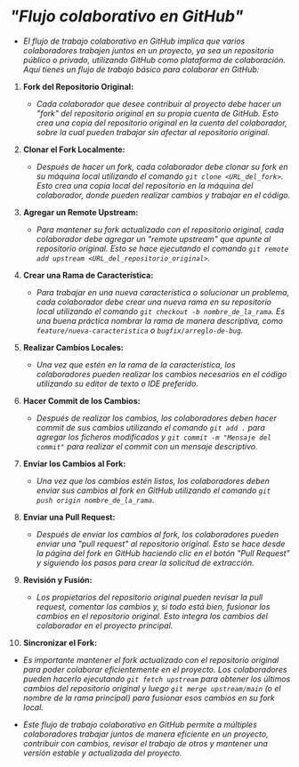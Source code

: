 <!-- Autor: Daniel Benjamin Perez Morales -->
<!-- GitHub: https://github.com/DanielBenjaminPerezMoralesDev13 -->
<!-- Gitlab: https://gitlab.com/DanielBenjaminPerezMoralesDev13 -->
<!-- Correo electrónico: danielperezdev@proton.me -->

# ***"Flujo colaborativo en GitHub"***

- *El flujo de trabajo colaborativo en GitHub implica que varios colaboradores trabajen juntos en un proyecto, ya sea un repositorio público o privado, utilizando GitHub como plataforma de colaboración. Aquí tienes un flujo de trabajo básico para colaborar en GitHub:*

1. **Fork del Repositorio Original:**

   - *Cada colaborador que desee contribuir al proyecto debe hacer un "fork" del repositorio original en su propia cuenta de GitHub. Esto crea una copia del repositorio original en la cuenta del colaborador, sobre la cual pueden trabajar sin afectar al repositorio original.*

2. **Clonar el Fork Localmente:**

   - *Después de hacer un fork, cada colaborador debe clonar su fork en su máquina local utilizando el comando `git clone <URL_del_fork>`. Esto crea una copia local del repositorio en la máquina del colaborador, donde pueden realizar cambios y trabajar en el código.*

3. **Agregar un Remote Upstream:**

   - *Para mantener su fork actualizado con el repositorio original, cada colaborador debe agregar un "remote upstream" que apunte al repositorio original. Esto se hace ejecutando el comando `git remote add upstream <URL_del_repositorio_original>`.*

4. **Crear una Rama de Característica:**

   - *Para trabajar en una nueva característica o solucionar un problema, cada colaborador debe crear una nueva rama en su repositorio local utilizando el comando `git checkout -b nombre_de_la_rama`. Es una buena práctica nombrar la rama de manera descriptiva, como `feature/nueva-caracteristica` o `bugfix/arreglo-de-bug`.*

5. **Realizar Cambios Locales:**

   - *Una vez que estén en la rama de la característica, los colaboradores pueden realizar los cambios necesarios en el código utilizando su editor de texto o IDE preferido.*

6. **Hacer Commit de los Cambios:**

   - *Después de realizar los cambios, los colaboradores deben hacer commit de sus cambios utilizando el comando `git add .` para agregar los ficheros modificados y `git commit -m "Mensaje del commit"` para realizar el commit con un mensaje descriptivo.*

7. **Enviar los Cambios al Fork:**

   - *Una vez que los cambios estén listos, los colaboradores deben enviar sus cambios al fork en GitHub utilizando el comando `git push origin nombre_de_la_rama`.*

8. **Enviar una Pull Request:**

   - *Después de enviar los cambios al fork, los colaboradores pueden enviar una "pull request" al repositorio original. Esto se hace desde la página del fork en GitHub haciendo clic en el botón "Pull Request" y siguiendo los pasos para crear la solicitud de extracción.*

9. **Revisión y Fusión:**

   - *Los propietarios del repositorio original pueden revisar la pull request, comentar los cambios y, si todo está bien, fusionar los cambios en el repositorio original. Esto integra los cambios del colaborador en el proyecto principal.*

10. **Sincronizar el Fork:**

- *Es importante mantener el fork actualizado con el repositorio original para poder colaborar eficientemente en el proyecto. Los colaboradores pueden hacerlo ejecutando `git fetch upstream` para obtener los últimos cambios del repositorio original y luego `git merge upstream/main` (o el nombre de la rama principal) para fusionar esos cambios en su fork local.*

- *Este flujo de trabajo colaborativo en GitHub permite a múltiples colaboradores trabajar juntos de manera eficiente en un proyecto, contribuir con cambios, revisar el trabajo de otros y mantener una versión estable y actualizada del proyecto.*
